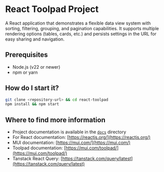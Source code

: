 # React Toolpad Project

A React application that demonstrates a flexible data view system with sorting, filtering, grouping, and pagination capabilities. It supports multiple rendering options (tables, cards, etc.) and persists settings in the URL for easy sharing and navigation.

## Prerequisites
- Node.js (v22 or newer)
- npm or yarn

## How do I start it?
```sh
git clone <repository-url> && cd react-toolpad
npm install && npm start
```

## Where to find more information
- Project documentation is available in the [`docs`](./docs/) directory
- For React documentation: [https://reactjs.org/](https://reactjs.org/)
- MUI documentation: [https://mui.com/](https://mui.com/)
- Toolpad documentation: [https://mui.com/toolpad/](https://mui.com/toolpad/)
- Tanstack React Query: [https://tanstack.com/query/latest](https://tanstack.com/query/latest)